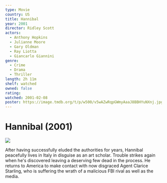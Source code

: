 ```yaml
---
type: Movie
country: US
title: Hannibal
year: 2001
director: Ridley Scott
actors:
  - Anthony Hopkins
  - Julianne Moore
  - Gary Oldman
  - Ray Liotta
  - Giancarlo Giannini
genre:
  - Crime
  - Drama
  - Thriller
length: 2h 11m
shelf: watched
owned: false
rating:
watched: 2001-02-08
poster: https://image.tmdb.org/t/p/w500/v5wAZwRqpGWmyAaaJ8BBHYuNXnj.jpg
---
```


# Hannibal (2001)

![](https://image.tmdb.org/t/p/w500/v5wAZwRqpGWmyAaaJ8BBHYuNXnj.jpg)

After having successfully eluded the authorities for years, Hannibal peacefully lives in Italy in disguise as an art scholar. Trouble strikes again when he's discovered leaving a deserving few dead in the process. He returns to America to make contact with now disgraced Agent Clarice Starling, who is suffering the wrath of a malicious FBI rival as well as the media.